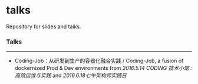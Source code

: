 # talks
Repository for slides and talks.


### Talks

---

* Coding-Job：从研发到生产的容器化融合实践 / Coding-Job, a fusion of dockernized Prod & Dev environments from *2016.5.14 CODING 技术小馆 : 高效运维与实践* and *2016.6.18七牛架构师实践日*

